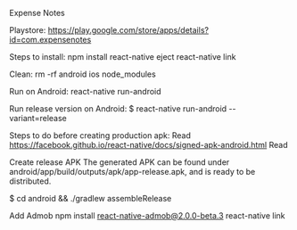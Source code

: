 Expense Notes

Playstore: https://play.google.com/store/apps/details?id=com.expensenotes

Steps to install:
npm install
react-native eject
react-native link

Clean:
rm -rf android ios node_modules

Run on Android:
react-native run-android

Run release version on Android:
$ react-native run-android --variant=release

Steps to do before creating production apk:
Read https://facebook.github.io/react-native/docs/signed-apk-android.html
Read

Create release APK
The generated APK can be found under android/app/build/outputs/apk/app-release.apk, and is ready to be distributed.

$ cd android && ./gradlew assembleRelease


Add Admob
npm install react-native-admob@2.0.0-beta.3
react-native link
